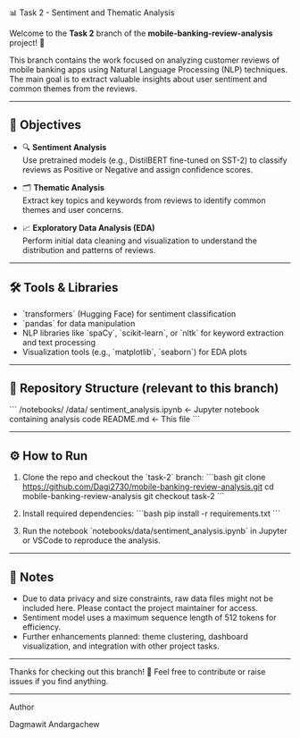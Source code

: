 📊 Task 2 - Sentiment and Thematic Analysis

Welcome to the **Task 2** branch of the **mobile-banking-review-analysis** project! 🚀

This branch contains the work focused on analyzing customer reviews of mobile banking apps using Natural Language Processing (NLP) techniques. The main goal is to extract valuable insights about user sentiment and common themes from the reviews.

---

## 🎯 Objectives

- 🔍 **Sentiment Analysis**  
  Use pretrained models (e.g., DistilBERT fine-tuned on SST-2) to classify reviews as Positive or Negative and assign confidence scores.

- 🗂️ **Thematic Analysis**  
  Extract key topics and keywords from reviews to identify common themes and user concerns.

- 📈 **Exploratory Data Analysis (EDA)**  
  Perform initial data cleaning and visualization to understand the distribution and patterns of reviews.

---

## 🛠️ Tools & Libraries

- \`transformers\` (Hugging Face) for sentiment classification  
- \`pandas\` for data manipulation  
- NLP libraries like \`spaCy\`, \`scikit-learn\`, or \`nltk\` for keyword extraction and text processing  
- Visualization tools (e.g., \`matplotlib\`, \`seaborn\`) for EDA plots

---

## 📁 Repository Structure (relevant to this branch)

\`\`\`
/notebooks/
   /data/
      sentiment_analysis.ipynb    ← Jupyter notebook containing analysis code
README.md                       ← This file
\`\`\`

---

## ⚙️ How to Run

1. Clone the repo and checkout the \`task-2\` branch:
   \`\`\`bash
   git clone https://github.com/Dagi2730/mobile-banking-review-analysis.git
   cd mobile-banking-review-analysis
   git checkout task-2
   \`\`\`

2. Install required dependencies:
   \`\`\`bash
   pip install -r requirements.txt
   \`\`\`

3. Run the notebook \`notebooks/data/sentiment_analysis.ipynb\` in Jupyter or VSCode to reproduce the analysis.

---

## 📌 Notes

- Due to data privacy and size constraints, raw data files might not be included here. Please contact the project maintainer for access.
- Sentiment model uses a maximum sequence length of 512 tokens for efficiency.
- Further enhancements planned: theme clustering, dashboard visualization, and integration with other project tasks.

---

Thanks for checking out this branch! 🙌 Feel free to contribute or raise issues if you find anything.

---

Author

Dagmawit Andargachew

